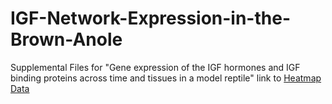 # IGF-Network-Expression-in-the-Brown-Anole
Supplemental Files for "Gene expression of the IGF hormones and IGF binding proteins across time and tissues in a model reptile"
link to [Heatmap Data](docs/heatmap.data2.csv)

